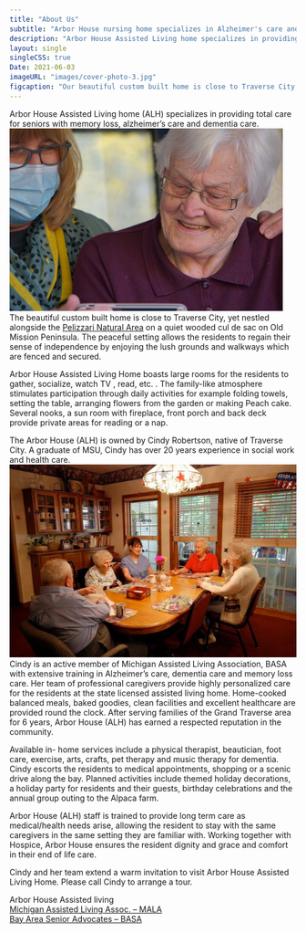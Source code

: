 ```yaml
---
title: "About Us"
subtitle: "Arbor House nursing home specializes in Alzheimer's care and Dementia care in Traverse City, Michigan."
description: "Arbor House Assisted Living home specializes in providing total care for seniors with memory loss, alzheimer's care and dementia care."
layout: single
singleCSS: true
Date: 2021-06-03
imageURL: "images/cover-photo-3.jpg"
figcaption: "Our beautiful custom built home is close to Traverse City, yet nestled alongside the Pelizzari Natural Area on a quiet wooded cul de sac on Old Mission Peninsula."
---
```

Arbor House Assisted Living home (ALH) specializes in providing total care for seniors with memory loss, alzheimer’s care and dementia care.  ![Skilled Licensed Nurses](images/assisted-living-1x.jpg#img-floatRight "Our skilled nurses interact with our guests every day") The beautiful custom built home is close to Traverse City, yet nestled alongside the [Pelizzari Natural Area](https://www.gtrlc.org) on a quiet wooded cul de sac on Old Mission Peninsula. The peaceful setting allows the residents to regain their sense of independence by enjoying the lush grounds and walkways which are fenced and secured.

Arbor House Assisted Living Home boasts large rooms for the residents to gather, socialize, watch TV , read, etc. . The family-like atmosphere stimulates participation through daily activities for example folding towels, setting the table, arranging flowers from the garden or making Peach cake. Several nooks, a sun room with fireplace, front porch and back deck provide private areas for reading or a nap.

The Arbor House (ALH) is owned by Cindy Robertson, native of Traverse City. A graduate of MSU, Cindy has over 20 years experience in social work and health care.  ![Our Community Together](images/cover-photo-1.jpg#img-floatLeft "Our community has plenty of time to interact with each other")  Cindy is an active member of Michigan Assisted Living Association, BASA with extensive training in Alzheimer’s care, dementia care and memory loss care. Her team of professional caregivers provide highly personalized care for the residents at the state licensed assisted living home. Home-cooked balanced meals, baked goodies, clean facilities and excellent healthcare are provided round the clock. After serving families of the Grand Traverse area for 6 years, Arbor House (ALH) has earned a respected reputation in the community.

Available in- home services include a physical therapist, beautician, foot care, exercise, arts, crafts, pet therapy and music therapy for dementia. Cindy escorts the residents to medical appointments, shopping or a scenic drive along the bay. Planned activities include themed holiday decorations, a holiday party for residents and their guests, birthday celebrations and the annual group outing to the Alpaca farm.

Arbor House (ALH) staff is trained to provide long term care as medical/health needs arise, allowing the resident to stay with the same caregivers in the same setting they are familiar with. Working together with Hospice, Arbor House ensures the resident dignity and grace and comfort in their end of life care.

Cindy and her team extend a warm invitation to visit Arbor House Assisted Living Home. Please call Cindy to arrange a tour.

Arbor House Assisted living  
[Michigan Assisted Living Assoc. – MALA](https://www.miassistedliving.org)    
[Bay Area Senior Advocates – BASA](http://basatc.org/business-directory/arbor-house-asstd-living/)


